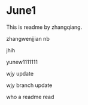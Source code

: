 # June1
This is readme by zhangqiang.


zhangwenjjian nb 



jhih


yunew1111111

wjy update

wjy branch update



who a
readme read